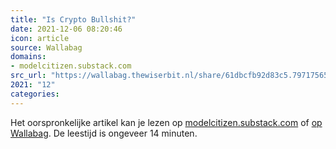 ```yaml
---
title: "Is Crypto Bullshit?"
date: 2021-12-06 08:20:46
icon: article
source: Wallabag
domains:
- modelcitizen.substack.com
src_url: "https://wallabag.thewiserbit.nl/share/61dbcfb92d83c5.79717565"
2021: "12"
categories:
---
```

Het oorspronkelijke artikel kan je lezen op [modelcitizen.substack.com](https://modelcitizen.substack.com/p/is-crypto-bullshit) of [op Wallabag](https://wallabag.thewiserbit.nl/share/61dbcfb92d83c5.79717565). De leestijd is ongeveer 14 minuten.